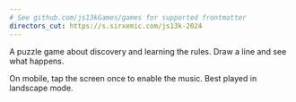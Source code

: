 ```yaml
---
# See github.com/js13kGames/games for supported frontmatter
directors_cut: https://s.sirxemic.com/js13k-2024
---
```

A puzzle game about discovery and learning the rules. Draw a line and see what happens.

On mobile, tap the screen once to enable the music. Best played in landscape mode. 